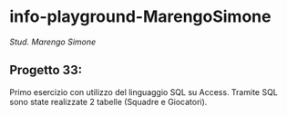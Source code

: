 # info-playground-MarengoSimone

_Stud. Marengo Simone_

## Progetto 33:
Primo esercizio con utilizzo del linguaggio SQL su Access. Tramite SQL sono state realizzate 2 tabelle (Squadre e Giocatori).